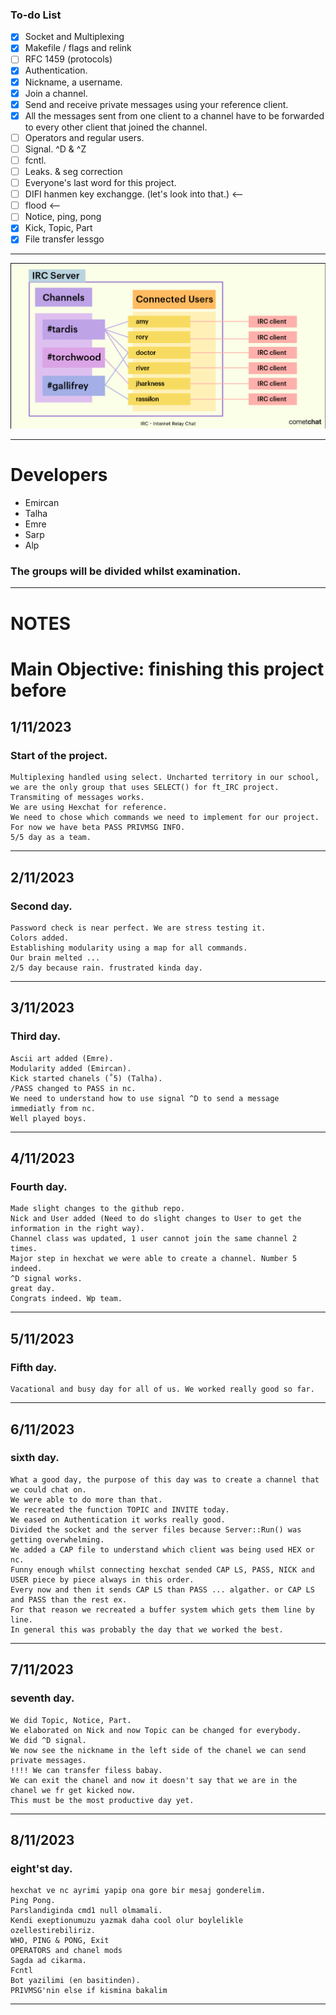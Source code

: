 
### To-do List

- [x] Socket and Multiplexing
- [x] Makefile / flags and relink
- [ ] RFC 1459 (protocols)
- [x] Authentication.
- [x] Nickname, a username.
- [x] Join a channel.
- [x] Send and receive private messages using your reference client.
- [x] All the messages sent from one client to a channel have to be forwarded to every other client that joined the channel.
- [ ] Operators and regular users.
- [ ] Signal. ^D & ^Z
- [ ] fcntl.
- [ ] Leaks. & seg correction
- [ ] Everyone's last word for this project.
- [ ] DIFI hanmen key exchangge. (let's look into that.) <--
- [ ] flood <--
- [ ] Notice, ping, pong
- [x] Kick, Topic, Part
- [x] File transfer lessgo
-----------------------------------------

<img src="Additional/assets/irc.png">

-----------------------------------------

# Developers
- Emircan
- Talha
- Emre
- Sarp
- Alp

### The groups will be divided whilst examination.
-----------------------------------------

# NOTES
# Main Objective: finishing this project before 
##  1/11/2023
  ### Start of the project.
    Multiplexing handled using select. Uncharted territory in our school, 
    we are the only group that uses SELECT() for ft_IRC project.
    Transmiting of messages works.
    We are using Hexchat for reference.
    We need to chose which commands we need to implement for our project. For now we have beta PASS PRIVMSG INFO.
    5/5 day as a team. 
-----------------------------------------
##  2/11/2023
  ### Second day.
    Password check is near perfect. We are stress testing it.
    Colors added.
    Establishing modularity using a map for all commands.
    Our brain melted ...
    2/5 day because rain. frustrated kinda day.
-----------------------------------------
##  3/11/2023
  ### Third day.
    Ascii art added (Emre).
    Modularity added (Emircan).
    Kick started chanels (˚5) (Talha).
    /PASS changed to PASS in nc.
    We need to understand how to use signal ^D to send a message immediatly from nc.
    Well played boys.
-----------------------------------------
## 4/11/2023
  ### Fourth day.
    Made slight changes to the github repo.
    Nick and User added (Need to do slight changes to User to get the information in the right way).
    Channel class was updated, 1 user cannot join the same channel 2 times.
    Major step in hexchat we were able to create a channel. Number 5 indeed.
    ^D signal works.
    great day.
    Congrats indeed. Wp team.
-----------------------------------------
## 5/11/2023
  ### Fifth day.
    Vacational and busy day for all of us. We worked really good so far.
-----------------------------------------
## 6/11/2023
  ### sixth day.
    What a good day, the purpose of this day was to create a channel that we could chat on.
    We were able to do more than that.
    We recreated the function TOPIC and INVITE today.
    We eased on Authentication it works really good.
    Divided the socket and the server files because Server::Run() was getting overwhelming.
    We added a CAP file to understand which client was being used HEX or nc.
    Funny enough whilst connecting hexchat sended CAP LS, PASS, NICK and USER piece by piece always in this order.
    Every now and then it sends CAP LS than PASS ... algather. or CAP LS and PASS than the rest ex. 
    For that reason we recreated a buffer system which gets them line by line.
    In general this was probably the day that we worked the best.
-----------------------------------------
## 7/11/2023
  ### seventh day.
    We did Topic, Notice, Part.
    We elaborated on Nick and now Topic can be changed for everybody.
    We did ^D signal.
    We now see the nickname in the left side of the chanel we can send private messages.
    !!!! We can transfer filess babay.
    We can exit the chanel and now it doesn't say that we are in the chanel we fr get kicked now.
    This must be the most productive day yet.
    
-----------------------------------------
## 8/11/2023
  ### eight'st day.
    hexchat ve nc ayrimi yapip ona gore bir mesaj gonderelim.
    Ping Pong.
    Parslandiginda cmd1 null olmamali.
    Kendi exeptionumuzu yazmak daha cool olur boylelikle ozellestirebiliriz.
    WHO, PING & PONG, Exit
    OPERATORS and chanel mods
    Sagda ad cikarma.
    Fcntl
    Bot yazilimi (en basitinden).
    PRIVMSG'nin else if kismina bakalim
    
-----------------------------------------
